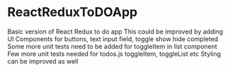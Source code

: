 # ReactReduxToDOApp
Basic version of React Redux to do app
This could be improved by adding UI Components for buttons, text input field, toggle show hide completed 
Some more unit tests need to be added for toggleItem in list component
Few more unit tests needed for todos.js toggleItem, toggleList etc
Styling can be improved as well